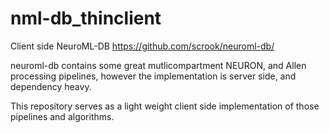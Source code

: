 # nml-db_thinclient
Client side NeuroML-DB
https://github.com/scrook/neuroml-db/

neuroml-db contains some great mutlicompartment NEURON, and Allen processing pipelines, however the implementation is server side, 
and dependency heavy.

This repository serves as a light weight client side implementation of those pipelines and algorithms.
